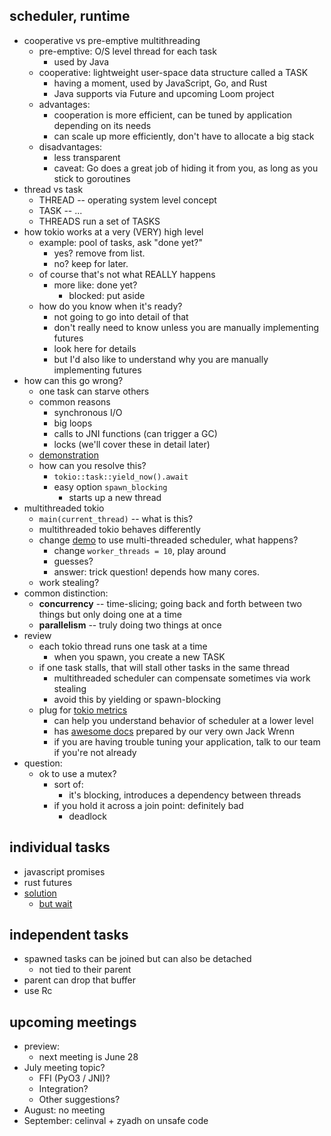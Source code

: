 ## scheduler, runtime

* cooperative vs pre-emptive multithreading
    * pre-emptive: O/S level thread for each task
        * used by Java
    * cooperative: lightweight user-space data structure called a TASK
        * having a moment, used by JavaScript, Go, and Rust
        * Java supports via Future and upcoming Loom project
    * advantages:
        * cooperation is more efficient, can be tuned by application depending on its needs
        * can scale up more efficiently, don't have to allocate a big stack
    * disadvantages:
        * less transparent
        * caveat: Go does a great job of hiding it from you, as long as you stick to goroutines
* thread vs task
    * THREAD -- operating system level concept
    * TASK -- ...
    * THREADS run a set of TASKS
* how tokio works at a very (VERY) high level
    * example: pool of tasks, ask "done yet?"
        * yes? remove from list.
        * no? keep for later.
    * of course that's not what REALLY happens
        * more like: done yet?
            * blocked: put aside
    * how do you know when it's ready?
        * not going to go into detail of that
        * don't really need to know unless you are manually implementing futures
        * look here for details
        * but I'd also like to understand why you are manually implementing futures
* how can this go wrong?
    * one task can starve others
    * common reasons
        * synchronous I/O
        * big loops
        * calls to JNI functions (can trigger a GC)
        * locks (we'll cover these in detail later)
    * [demonstration](https://play.rust-lang.org/?version=stable&mode=debug&edition=2021&gist=cb3683b0be675229273367528630547b)
    * how can you resolve this?
        * `tokio::task::yield_now().await`
        * easy option `spawn_blocking`
            * starts up a new thread
* multithreaded tokio
    * `main(current_thread)` -- what is this?
    * multithreaded tokio behaves differently
    * change [demo](https://play.rust-lang.org/?version=stable&mode=debug&edition=2021&gist=8d3d84075d770cd0042fae3035897323) to use multi-threaded scheduler, what happens?
        * change `worker_threads = 10`, play around
        * guesses?
        * answer: trick question! depends how many cores.
    * work stealing?
* common distinction:
    * **concurrency** -- time-slicing; going back and forth between two things but only doing one at a time
    * **parallelism** -- truly doing two things at once
* review
    * each tokio thread runs one task at a time
        * when you spawn, you create a new TASK
    * if one task stalls, that will stall other tasks in the same thread
        * multithreaded scheduler can compensate sometimes via work stealing
        * avoid this by yielding or spawn-blocking
    * plug for [tokio metrics](https://docs.rs/tokio-metrics/latest/tokio_metrics/)
        * can help you understand behavior of scheduler at a lower level
        * has [awesome docs](https://docs.rs/tokio-metrics/latest/tokio_metrics/struct.TaskMonitor.html#why-are-my-tasks-slow) prepared by our very own Jack Wrenn
        * if you are having trouble tuning your application, talk to our team if you're not already
* question:
    * ok to use a mutex?
        * sort of:
            * it's blocking, introduces a dependency between threads
        * if you hold it across a join point: definitely bad
            *  deadlock

## individual tasks

* javascript promises
* rust futures
* [solution](https://play.rust-lang.org/?version=stable&mode=debug&edition=2021&gist=0597c6cb72dd07a8a0da4c3e3bbe8cda)
    * [but wait](https://play.rust-lang.org/?version=stable&mode=debug&edition=2021&gist=5d40d0885d0acdc96ebb9ab30706b96b)

## independent tasks

* spawned tasks can be joined but can also be detached
    * not tied to their parent
* parent can drop that buffer
* use Rc

## upcoming meetings

* preview:
    * next meeting is June 28
* July meeting topic?
    * FFI (PyO3 / JNI)?
    * Integration?
    * Other suggestions?
* August: 
    no meeting
* September: 
    celinval + zyadh on unsafe code
